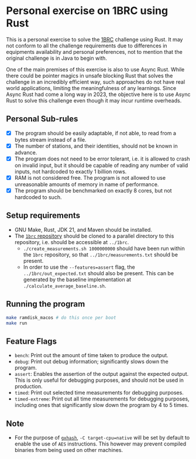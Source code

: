 # Personal exercise on 1BRC using Rust

This is a personal exercise to solve the [1BRC](https://github.com/gunnarmorling/1brc) challenge
using Rust. It may not conform to all the challenge requirements due to differences in equipments
availability and personal preferences, not to mention that the original challenge is in Java to begin
with.

One of the main premises of this exercise is also to use Async Rust. While there could be pointer
magics in unsafe blocking Rust that solves the challenge in an incredibly efficient way, such
approaches do not have real world applications, limiting the meaningfulness of any learnings. Since
Async Rust had come a long way in 2023, the objective here is to use Async Rust to solve this challenge
even though it may incur runtime overheads.

## Personal Sub-rules

- [x] The program should be easily adaptable, if not able, to read from a bytes stream instead of a file.
- [x] The number of stations, and their identities, should not be known in advance.
- [x] The program does not need to be error tolerant, i.e. it is allowed to crash on invalid input, but
      it should be capable of reading any number of valid inputs, not hardcoded to exactly 1 billion rows.
- [x] RAM is not considered free. The program is not allowed to use unreasonable amounts of memory in name
      of performance.
- [x] The program should be benchmarked on exactly 8 cores, but not hardcoded to such.

## Setup requirements

- GNU Make, Rust, JDK 21, and Maven should be installed.
- The [`1brc` repository](https://github.com/gunnarmorling/1brc) should be cloned to
  a parallel directory to this repository, i.e. should be accessible at `../1brc`.
    - `./create_measurements.sh 1000000000` should have been run within the `1brc` repository,
      so that `../1brc/measurements.txt` should be present.
    - In order to use the `--features=assert` flag, the `../1brc/out_expected.txt`
      should also be present. This can be generated by the baseline implementation
      at `./calculate_average_baseline.sh`.

## Running the program

```sh
make ramdisk_macos # do this once per boot
make run
```

## Feature Flags

- `bench`: Print out the amount of time taken to produce the output.
- `debug`: Print out debug information; significantly slows down the program.
- `assert`: Enables the assertion of the output against the expected output. This is only
  useful for debugging purposes, and should not be used in production.
- `timed`: Print out selected time measurements for debugging purposes.
- `timed-extreme`: Print out all time measurements for debugging purposes, including ones
  that significantly slow down the program by 4 to 5 times.

## Note
- For the purpose of [`gxhash`](https://docs.rs/crate/gxhash/latest), `-C target-cpu=native`
  will be set by default to enable the use of `AES` instructions. This however may prevent
  compiled binaries from being used on other machines.

